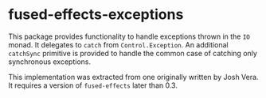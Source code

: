 # fused-effects-exceptions

This package provides functionality to handle exceptions thrown in the `IO` monad. It delegates to `catch` from `Control.Exception`. An additional `catchSync` primitive is provided to handle the common case of catching only synchronous exceptions.

This implementation was extracted from one originally written by Josh Vera. It requires a version of `fused-effects` later than 0.3.
